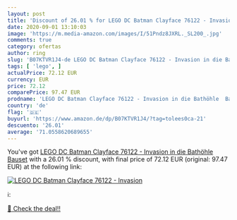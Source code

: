 ```yaml
---
layout: post
title: 'Discount of 26.01 % for LEGO DC Batman Clayface 76122 - Invasion'
date: 2020-09-01 13:10:03
image: 'https://m.media-amazon.com/images/I/51Pndz8JXRL._SL200_.jpg'
comments: true
category: ofertas
author: ring
slug: 'B07KTVR1J4-de LEGO DC Batman Clayface 76122 - Invasion in die Bathöhle...'
tags: [ 'lego', ]
actualPrice: 72.12 EUR
currency: EUR
price: 72.12
comparePrice: 97.47 EUR
prodname: 'LEGO DC Batman Clayface 76122 - Invasion in die Bathöhle  Bauset'
country: 'de'
flag: '🇩🇪'
buyurl: 'https://www.amazon.de/dp/B07KTVR1J4/?tag=tolees0ca-21'
descuento: '26.01'
average: '71.0558620689655'
---
```


You've got [LEGO DC Batman Clayface 76122 - Invasion in die Bathöhle  Bauset](https://www.amazon.de/dp/B07KTVR1J4/?tag=tolees0ca-21) with a  26.01 % discount, with final price of 72.12 EUR (original: 97.47 EUR) at the following link:

[![LEGO DC Batman Clayface 76122 - Invasion](https://m.media-amazon.com/images/I/51Pndz8JXRL._SL200_.jpg)](https://www.amazon.de/dp/B07KTVR1J4/?tag=tolees0ca-21)

ℹ️:


[🛒 Check the deal!!](https://www.amazon.de/dp/B07KTVR1J4/?tag=tolees0ca-21)

